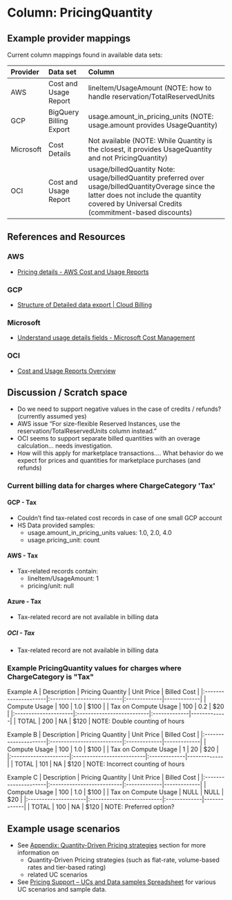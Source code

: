 # Column: PricingQuantity

## Example provider mappings

Current column mappings found in available data sets:

| Provider  | Data set                     | Column                   |
|:----------|:-----------------------------|:-------------------------|
| AWS       | Cost and Usage Report        | lineItem/UsageAmount (NOTE: how to handle reservation/TotalReservedUnits|
| GCP       | BigQuery Billing Export            | usage.amount_in_pricing_units (NOTE: usage.amount provides UsageQuantity) |
| Microsoft | Cost Details                 | Not available (NOTE: While Quantity is the closest, it provides UsageQuantity and not PricingQuantity) |
| OCI       | Cost and Usage Report        | usage/billedQuantity  Note: usage/billedQuantity preferred over usage/billedQuantityOverage since the latter does not include the quantity covered by Universal Credits (commitment-based discounts) |

## References and Resources

### AWS

* [Pricing details - AWS Cost and Usage Reports](https://docs.aws.amazon.com/cur/latest/userguide/pricing-columns.html)

### GCP

* [Structure of Detailed data export | Cloud Billing](https://cloud.google.com/billing/docs/how-to/export-data-bigquery-tables/detailed-usage)

### Microsoft

* [Understand usage details fields - Microsoft Cost Management](https://learn.microsoft.com/en-us/azure/cost-management-billing/automate/understand-usage-details-fields)

### OCI

* [Cost and Usage Reports Overview](https://docs.oracle.com/en-us/iaas/Content/Billing/Concepts/usagereportsoverview.htm)

## Discussion / Scratch space

* Do we need to support negative values in the case of credits / refunds? (currently assumed yes)
* AWS issue “For size-flexible Reserved Instances, use the reservation/TotalReservedUnits column instead.”
* OCI seems to support separate billed quantities with an overage calculation… needs investigation.
* How will this apply for marketplace transactions…. What behavior do we expect for prices and quantities for marketplace purchases (and refunds)

### Current billing data for charges where ChargeCategory 'Tax'

#### GCP - Tax

* Couldn’t find tax-related cost records in case of one small GCP account
* HS Data provided samples:
  * usage.amount_in_pricing_units values: 1.0, 2.0, 4.0
  * usage.pricing_unit: count

#### AWS - Tax

* Tax-related records contain:
  * lineItem/UsageAmount: 1
  * pricing/unit: null

#### Azure - Tax

* Tax-related record are not available in billing data

##### OCI - Tax

* Tax-related record are not available in billing data

### Example PricingQuantity values for charges where ChargeCategory is "Tax"

Example A
| Description          | Pricing Quantity          | Unit Price   | Billed Cost |
|:---------------------|:--------------------------|:-------------|-------------|
| Compute Usage        | 100                       | 1.0          | $100        |
| Tax on Compute Usage | 100                       | 0.2          | $20         |
|:---------------------|:--------------------------|:-------------|-------------|
| TOTAL                | 200                       | NA           | $120        |
NOTE: Double counting of hours

Example B
| Description          | Pricing Quantity          | Unit Price   | Billed Cost |
|:---------------------|:--------------------------|:-------------|-------------|
| Compute Usage        | 100                       | 1.0          | $100        |
| Tax on Compute Usage | 1                         | 20           | $20         |
|:---------------------|:--------------------------|:-------------|-------------|
| TOTAL                | 101                       | NA           | $120        |
NOTE: Incorrect counting of hours

Example C
| Description          | Pricing Quantity          | Unit Price   | Billed Cost |
|:---------------------|:--------------------------|:-------------|-------------|
| Compute Usage        | 100                       | 1.0          | $100        |
| Tax on Compute Usage | NULL                      | NULL         | $20         |
|:---------------------|:--------------------------|:-------------|-------------|
| TOTAL                | 100                       | NA           | $120        |
NOTE: Preferred option?

## Example usage scenarios

* See [Appendix: Quantity-Driven Pricing strategies](../appendix/quantity_driven_pricing_strategies.md) section for more information on
  * Quantity-Driven Pricing strategies (such as flat-rate, volume-based rates and tier-based rating)
  * related UC scenarios
* See [Pricing Support – UCs and Data samples Spreadsheet](https://docs.google.com/spreadsheets/d/1AZ-vtkKeKwYc8rqhxP1zMTnAVAS-svmWQQmr8cpv-IM/edit#gid=117987709) for various UC scenarios and sample data.
